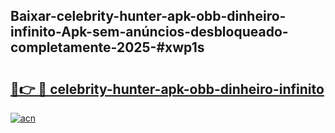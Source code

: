 ## Baixar-celebrity-hunter-apk-obb-dinheiro-infinito-Apk-sem-anúncios-desbloqueado-completamente-2025-#xwp1s

# <h2><a href="https://ainizakaria.my?title=celebrity-hunter-apk-obb-dinheiro-infinito&ref=20M">🔗👉 🔴 celebrity-hunter-apk-obb-dinheiro-infinito</a></h2>

[![acn](https://github.com/user-attachments/assets/0f9c940e-d8b0-45ae-aac7-cd30a18b3e1c)](https://ainizakaria.my?title=celebrity-hunter-apk-obb-dinheiro-infinito&ref=20M)

